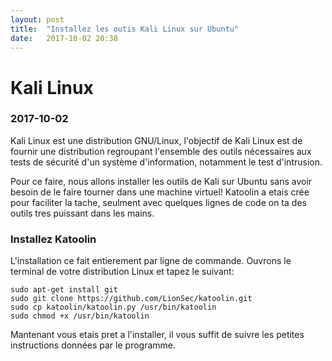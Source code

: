 ```yaml
---
layout: post
title:  "Installez les outis Kali Linux sur Ubuntu"
date:   2017-10-02 20:38
---
```

# Kali Linux
### 2017-10-02

Kali Linux est une distribution GNU/Linux, l'objectif de Kali Linux est de fournir une distribution regroupant l'ensemble des outils nécessaires aux tests de sécurité d'un système d'information, notamment le test d'intrusion.

Pour ce faire, nous allons installer les outils de Kali sur Ubuntu sans avoir besoin de le faire tourner dans une machine virtuel!
Katoolin a etais crée pour faciliter la tache, seulment avec quelques lignes de code on ta des outils tres puissant dans les mains.

### Installez Katoolin

L'installation ce fait entierement par ligne de commande. Ouvrons le terminal de votre distribution Linux et tapez le suivant:
```
sudo apt-get install git
sudo git clone https://github.com/LionSec/katoolin.git
sudo cp katoolin/katoolin.py /usr/bin/katoolin
sudo chmod +x /usr/bin/katoolin
```
Mantenant vous etais pret a l'installer, il vous suffit de suivre les petites instructions données par le programme.
